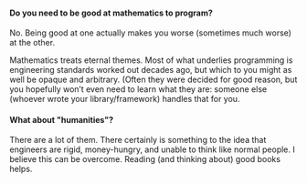 #### Do you need to be good at mathematics to program?

No. Being good at one actually makes you worse (sometimes much worse) at the other.

Mathematics treats eternal themes. Most of what underlies programming is engineering standards worked out decades ago, but which to you might as well be opaque and arbitrary. (Often they were decided for good reason, but you hopefully won’t even need to learn what they are: someone else (whoever wrote your library/framework) handles that for you.



#### What about "humanities"?

There are a lot of them. There certainly is something to the idea that engineers are rigid, money-hungry, and unable to think like normal people. I believe this can be overcome. Reading (and thinking about) good books helps.
